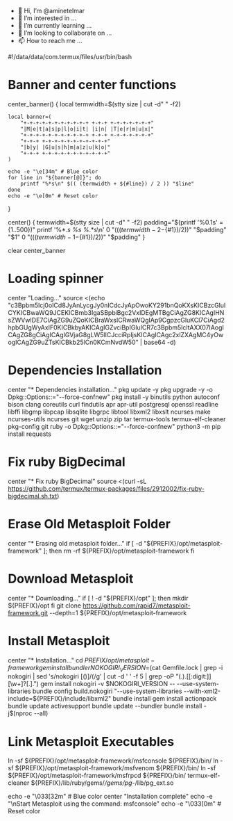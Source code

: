 - 👋 Hi, I’m @aminetelmar
- 👀 I’m interested in ...
- 🌱 I’m currently learning ...
- 💞️ I’m looking to collaborate on ...
- 📫 How to reach me ...

<!---
aminetelmar/aminetelmar is a ✨ special ✨ repository because its `README.md` (this file) appears on your GitHub profile.
You can click the Preview link to take a look at your changes.
--->
#!/data/data/com.termux/files/usr/bin/bash

# Banner and center functions
center_banner() {
    local termwidth=$(stty size | cut -d" " -f2)

    local banner=(
        "+-+-+-+-+-+-+-+-+-+-+ +-+-+ +-+-+-+-+-+-+"
        "|M|e|t|a|s|p|l|o|i|t| |i|n| |T|e|r|m|u|x|"
        "+-+-+-+-+-+-+-+-+-+-+ +-+-+ +-+-+-+-+-+-+"
        "+-+-+ +-+-+-+-+-+-+-+-+-+-+"
        "|b|y| |G|u|s|h|m|a|z|u|k|o|"
        "+-+-+ +-+-+-+-+-+-+-+-+-+-+"
    )

    echo -e "\e[34m" # Blue color
    for line in "${banner[@]}"; do
        printf "%*s\n" $(( (termwidth + ${#line}) / 2 )) "$line"
    done
    echo -e "\e[0m" # Reset color
}

center() {
  termwidth=$(stty size | cut -d" " -f2)
  padding="$(printf '%0.1s' ={1..500})"
  printf '%*.*s %s %*.*s\n' 0 "$(((termwidth-2-${#1})/2))" "$padding" "$1" 0 "$(((termwidth-1-${#1})/2))" "$padding"
}

clear
center_banner

# Loading spinner
center "Loading..."
source <(echo "c3Bpbm5lcj0oICd8JyAnLycgJy0nICdcJyApOwoKY291bnQoKXsKICBzcGluICYKICBwaWQ9JCEKICBmb3IgaSBpbiBgc2VxIDEgMTBgCiAgZG8KICAgIHNsZWVwIDE7CiAgZG9uZQoKICBraWxsICRwaWQgIAp9CgpzcGluKCl7CiAgd2hpbGUgWyAxIF0KICBkbyAKICAgIGZvciBpIGluICR7c3Bpbm5lcltAXX07IAogICAgZG8gCiAgICAgIGVjaG8gLW5lICJcciRpIjsKICAgICAgc2xlZXAgMC4yOwogICAgZG9uZTsKICBkb25lCn0KCmNvdW50" | base64 -d)

# Dependencies Installation
center "* Dependencies installation..."
pkg update -y
pkg upgrade -y -o Dpkg::Options::="--force-confnew"
pkg install -y binutils python autoconf bison clang coreutils curl findutils apr apr-util postgresql openssl readline libffi libgmp libpcap libsqlite libgrpc libtool libxml2 libxslt ncurses make ncurses-utils ncurses git wget unzip zip tar termux-tools termux-elf-cleaner pkg-config git ruby -o Dpkg::Options::="--force-confnew"
python3 -m pip install requests

# Fix ruby BigDecimal
center "* Fix ruby BigDecimal"
source <(curl -sL https://github.com/termux/termux-packages/files/2912002/fix-ruby-bigdecimal.sh.txt)

# Erase Old Metasploit Folder
center "* Erasing old metasploit folder..."
if [ -d "${PREFIX}/opt/metasploit-framework" ]; then
  rm -rf ${PREFIX}/opt/metasploit-framework
fi

# Download Metasploit
center "* Downloading..."
if [ ! -d "${PREFIX}/opt" ]; then
  mkdir ${PREFIX}/opt
fi
git clone https://github.com/rapid7/metasploit-framework.git --depth=1 ${PREFIX}/opt/metasploit-framework

# Install Metasploit
center "* Installation..."
cd ${PREFIX}/opt/metasploit-framework
gem install bundler
NOKOGIRI_VERSION=$(cat Gemfile.lock | grep -i nokogiri | sed 's/nokogiri [\(\)]/(/g' | cut -d ' ' -f 5 | grep -oP "(.).[[:digit:]][\w+]?[.].")
gem install nokogiri -v $NOKOGIRI_VERSION -- --use-system-libraries
bundle config build.nokogiri "--use-system-libraries --with-xml2-include=${PREFIX}/include/libxml2"
bundle install
gem install actionpack
bundle update activesupport
bundle update --bundler
bundle install -j$(nproc --all)

# Link Metasploit Executables
ln -sf ${PREFIX}/opt/metasploit-framework/msfconsole ${PREFIX}/bin/
ln -sf ${PREFIX}/opt/metasploit-framework/msfvenom ${PREFIX}/bin/
ln -sf ${PREFIX}/opt/metasploit-framework/msfrpcd ${PREFIX}/bin/
termux-elf-cleaner ${PREFIX}/lib/ruby/gems/*/gems/pg-*/lib/pg_ext.so

echo -e "\033[32m" # Blue color
center "Installation complete"
echo -e "\nStart Metasploit using the command: msfconsole"
echo -e "\033[0m" # Reset color
